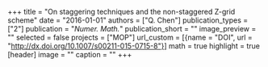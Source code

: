 +++
title = "On staggering techniques and the non-staggered Z-grid scheme"
date = "2016-01-01"
authors = ["Q. Chen"]
publication_types = ["2"]
publication = "_Numer. Math._"
publication_short = ""
image_preview = ""
selected = false
projects = ["MOP"]
url_custom = [{name = "DOI", url = "http://dx.doi.org/10.1007/s00211-015-0715-8"}]
math = true
highlight = true
[header]
image = ""
caption = ""
+++


